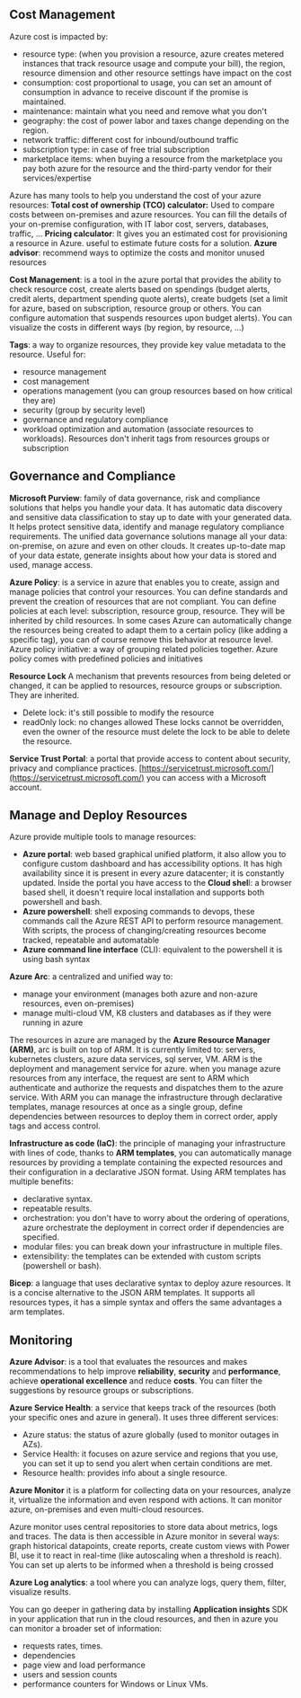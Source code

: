 ## Cost Management
Azure cost is impacted by: 
- resource type: (when you provision a resource, azure creates metered instances that track resource usage and compute your bill), the region, resource dimension and other resource settings have impact on the cost
- consumption: cost proportional to usage, you can set an amount of consumption in advance to receive discount if the promise is maintained.
- maintenance: maintain what you need and remove what you don't
- geography: the cost of power labor and taxes change depending on the region.
- network traffic: different cost for inbound/outbound traffic
- subscription type: in case of free trial subscription
- marketplace items: when buying a resource from the marketplace you pay both azure for the resource and the third-party vendor for their services/expertise

Azure has many tools to help you understand the cost of your azure resources:
**Total cost of ownership (TCO) calculator:** Used to compare costs between on-premises and azure resources. You can fill the details of your on-premise configuration, with IT labor cost, servers, databases, traffic, ...
**Pricing calculator**: It gives you an estimated cost for provisioning a resource in Azure. useful to estimate future costs for a solution.
**Azure advisor**: recommend ways to optimize the costs and monitor unused resources

**Cost Management**: is a tool in the azure portal that provides the ability to check resource cost, create alerts based on spendings (budget alerts, credit alerts, department spending quote alerts), create budgets (set a limit for azure, based on subscription, resource group or others. You can configure automation that suspends resources upon budget alerts). You can visualize the costs in different ways (by region, by resource, ...)

**Tags**: a way to organize resources, they provide key value metadata to the resource. Useful for:
- resource management
- cost management
- operations management (you can group resources based on how critical they are)
- security (group by security level)
- governance and regulatory compliance
- workload optimization and automation (associate resources to workloads).
Resources don't inherit tags from resources groups or subscription

## Governance and Compliance
**Microsoft Purview**: family of data governance, risk and compliance solutions that helps you handle your data. It has automatic data discovery and sensitive data classification to stay up to date with your generated data.
It helps protect sensitive data, identify and manage regulatory compliance requirements.
The unified data governance solutions manage all your data: on-premise, on azure and even on other clouds. It creates up-to-date map of your data estate, generate insights about how your data is stored and used, manage access.

**Azure Policy**: is a service in azure that enables you to create, assign and manage policies that control your resources. You can define standards and prevent the creation of resources that are not compliant.
You can define policies at each level: subscription, resource group, resource. They will be inherited by child resources. In some cases Azure can automatically change the resources being created to adapt them to a certain policy (like adding a specific tag), you can of course remove this behavior at resource level.
Azure policy initiative: a way of grouping related policies together. 
Azure policy comes with predefined policies and initiatives

**Resource Lock**
A mechanism that prevents resources from being deleted or changed, it can be applied to resources, resource groups or subscription. They are inherited.
- Delete lock: it's still possible to modify the resource
- readOnly lock: no changes allowed
These locks cannot be overridden, even the owner of the resource must delete the lock to be able to delete the resource.

**Service Trust Portal**: a portal that provide access to content about security, privacy and compliance practices. [https://servicetrust.microsoft.com/](https://servicetrust.microsoft.com/) you can access with a Microsoft account.

## Manage and Deploy Resources
Azure provide multiple tools to manage resources:
- **Azure portal**: web based graphical unified platform, it also allow you to configure custom dashboard and has accessibility options. It has high availability since it is present in every azure datacenter; it is constantly updated. Inside the portal you have access to the **Cloud shel**l: a browser based shell, it doesn't require local installation and supports both powershell and bash.
- **Azure powershell**: shell exposing commands to devops, these commands call the Azure REST API to perform resource management. With scripts, the process of changing/creating resources become tracked, repeatable and automatable
- **Azure command line interface** (CLI): equivalent to the powershell it is using bash syntax

**Azure Arc**: a centralized and unified way to:
- manage your environment (manages both azure and non-azure resources, even on-premises)
- manage multi-cloud VM, K8 clusters and databases as if they were running in azure

The resources in azure are managed by the **Azure Resource Manager (ARM)**, arc is built on top of ARM. It is currently limited to: servers, kubernetes clusters, azure data services, sql server, VM.
ARM is the deployment and management service for azure. when you manage azure resources from any interface, the request are sent to ARM which authenticate and authorize the requests and dispatches them to the azure service.
With ARM you can manage the infrastructure through declarative templates, manage resources at once as a single group, define dependencies between resources to deploy them in correct order, apply tags and access control.

**Infrastructure as code (IaC)**: the principle of managing your infrastructure with lines of code, thanks to **ARM templates**, you can automatically manage resources by providing a template containing the expected resources and their configuration in a declarative JSON format.
Using ARM templates has multiple benefits:
- declarative syntax.
- repeatable results.
- orchestration: you don't have to worry about the ordering of operations, azure orchestrate the deployment in correct order if dependencies are specified.
- modular files: you can break down your infrastructure in multiple files.
- extensibility: the templates can be extended with custom scripts (powershell or bash).

**Bicep**: a language that uses declarative syntax to deploy azure resources. It is a concise alternative to the JSON ARM templates. It supports all resources types, it has a simple syntax and offers the same advantages a arm templates.

## Monitoring
**Azure Advisor**: is a tool that evaluates the resources and makes recommendations to help improve **reliability**, **security** and **performance**, achieve **operational excellence** and reduce **costs**.
You can filter the suggestions by resource groups or subscriptions.

**Azure Service Health**: a service that keeps track of the resources (both your specific ones and azure in general). It uses three different services:
- Azure status: the status of azure globally (used to monitor outages in AZs).
- Service Health: it focuses on azure service and regions that you use, you can set it up to send you alert when certain conditions are met.
- Resource health: provides info about a single resource.

**Azure Monitor**
it is a platform for collecting data on your resources, analyze it, virtualize the information and even respond with actions. It can monitor azure, on-premises and even multi-cloud resources.

Azure monitor uses central repositories to store data about metrics, logs and traces.
The data is then accessible in Azure monitor in several ways: graph historical datapoints, create reports, create custom views with Power BI, use it to react in real-time (like autoscaling when a threshold is reach). You can set up alerts to be informed when a threshold is being crossed

**Azure Log analytics**: a tool where you can analyze logs, query them, filter, visualize results.

You can go deeper in gathering data by installing **Application insights** SDK in your application that run in the cloud resources, and then in azure you can monitor a broader set of information:
- requests rates, times.
- dependencies
- page view and load performance
- users and session counts
- performance counters for Windows or Linux VMs.

